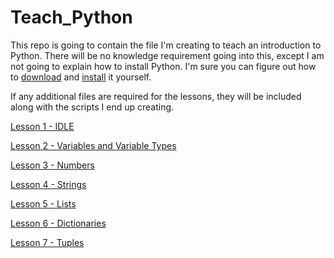 # Teach_Python

This repo is going to contain the file I'm creating to teach an introduction to Python.  There will be no knowledge requirement going into this, except I am not going to explain how to install Python.  I'm sure you can figure out how to [download](https://www.python.org/downloads/) and [install](https://docs.python.org/3/) it yourself.

If any additional files are required for the lessons, they will be included along with the scripts I end up creating.

[Lesson 1 - IDLE](Lesson_1)

[Lesson 2 - Variables and Variable Types](Lesson_2)

[Lesson 3 - Numbers](Lesson_3)

[Lesson 4 - Strings](Lesson_4)

[Lesson 5 - Lists](Lesson_5)

[Lesson 6 - Dictionaries](Lesson_6)

[Lesson 7 - Tuples](Lesson_7)
